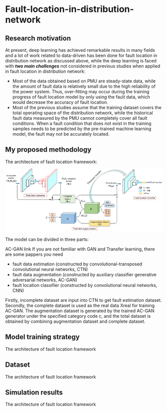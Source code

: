 # Fault-location-in-distribution-network

## Research motivation<br>
At present, deep learning has achieved remarkable results in many fields and a lot of work related to data-driven has been done for fault location in distribution network as discussed above, while the deep learning is faced with ***two main challenges*** not considered in previous studies when applied in fault location in distribution network:<br>
* Most of the data obtained based on PMU are steady-state data, while the amount of fault data is relatively small due to the high reliability of the power system. Thus, over-fitting may occur during the  training progress of fault location model by only using the fault data, which would decrease the accuracy of fault location.<br>
* Most of the previous studies assume that the training dataset covers the total operating space of the distribution network, while the historical fault data measured by the PMU cannot completely cover all fault conditions. When a fault condition that does not exist in the training samples needs to be predicted by the pre-trained machine learning model, the fault may not be accurately located.<br>

## My proposed methodology<br>
The architecture of fault location framework:<br>

![](https://github.com/ZichaoMeng95/Fault-location-in-distribution-network/blob/master/images/Fault%20location%20model%20in%20distribution%20network.png) 


The model can be divided in three parts:

AC-GAN link
If you are not familiar with GAN and Transfer learning, there are some pappers you need 

* fault data estimation (constructed by convolutional-transposed convolutional neural networks, CTN)
* fault data augmentation (constructed by auxiliary classifier generative adversarial networks, AC-GAN)
* fault location classifier (constructed by convolutional neural networks, CNN)

Firstly, incomplete dataset are input into CTN to get fault estimation dataset.
Secondly, the complete dataset is used as the real data Xreal for training AC-GAN. The augmentation dataset is generated by the trained AC-GAN generator under the specified category code c, and the total dataset is obtained by combining augmentation dataset and  complete dataset.

## Model training strategy<br>
The architecture of fault location framework


## Dataset<br>
The architecture of fault location framework

## Simulation results<br>
The architecture of fault location framework


